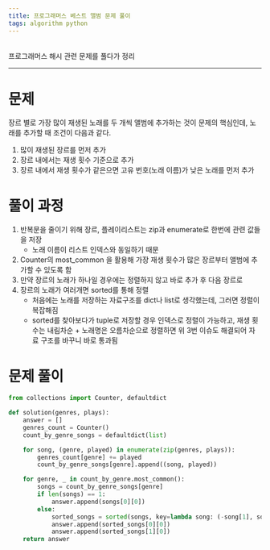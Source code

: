 ```yaml
---
title: 프로그래머스 베스트 앨범 문제 풀이
tags: algorithm python
---
```


<br/>
프로그래머스 해시 관련 문제를 풀다가 정리 <br/>
<!--more-->

---

# 문제
장르 별로 가장 많이 재생된 노래를 두 개씩 앨범에 추가하는 것이 문제의 핵심인데, 노래를 추가할 때 조건이 다음과 같다.

1. 많이 재생된 장르를 먼저 추가
2. 장르 내에서는 재생 횟수 기준으로 추가
3. 장르 내에서 재생 횟수가 같은으면 고유 번호(노래 이름)가 낮은 노래를 먼저 추가

# 풀이 과정
1. 반복문을 줄이기 위해 장르, 플레이리스트는 zip과 enumerate로 한번에 관련 값들을 저장
   - 노래 이름이 리스트 인덱스와 동일하기 때문
2. Counter의 most_common 을 활용해 가장 재생 횟수가 많은 장르부터 앨범에 추가할 수 있도록 함
3. 만약 장르의 노래가 하나일 경우에는 정렬하지 않고 바로 추가 후 다음 장르로
4. 장르의 노래가 여러개면 sorted를 통해 정렬
   - 처음에는 노래를 저장하는 자료구조를 dict나 list로 생각했는데, 그러면 정렬이 복잡해짐
   - sorted를 찾아보다가 tuple로 저장할 경우 인덱스로 정렬이 가능하고, 재생 횟수는 내림차순 + 노래명은 오름차순으로 정렬하면 위 3번 이슈도 해결되어 자료 구조를 바꾸니 바로 통과됨

# 문제 풀이

```python
from collections import Counter, defaultdict

def solution(genres, plays):
    answer = []
    genres_count = Counter()
    count_by_genre_songs = defaultdict(list)

    for song, (genre, played) in enumerate(zip(genres, plays)):
        genres_count[genre] += played
        count_by_genre_songs[genre].append((song, played))

    for genre, _ in count_by_genre.most_common():
        songs = count_by_genre_songs[genre]
        if len(songs) == 1:
            answer.append(songs[0][0])
        else:
            sorted_songs = sorted(songs, key=lambda song: (-song[1], song[0]))
            answer.append(sorted_songs[0][0])
            answer.append(sorted_songs[1][0])
    return answer

```
